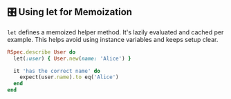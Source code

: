## 🎛 Using let for Memoization

`let` defines a memoized helper method. It's lazily evaluated and cached per example. This helps avoid using instance variables and keeps setup clear.

```ruby
RSpec.describe User do
  let(:user) { User.new(name: 'Alice') }

  it 'has the correct name' do
    expect(user.name).to eq('Alice')
  end
end
```
